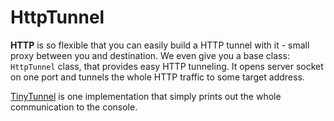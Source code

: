 # HttpTunnel

**HTTP** is so flexible that you can easily build a HTTP tunnel with it - small proxy between you and destination. We even give you a base class: `HttpTunnel` class, that provides easy HTTP tunneling. It opens server socket on one port and tunnels the whole HTTP traffic to some target address.

[TinyTunnel](https://github.com/igr/tiny-tunnel) is one implementation that simply prints out the whole communication to the console.


